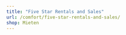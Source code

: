 ```yaml
---
title: "Five Star Rentals and Sales"
url: /comfort/five-star-rentals-and-sales/
shop: Mieten
---
```

